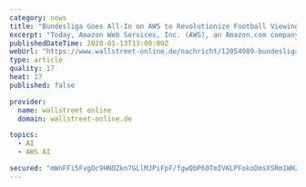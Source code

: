 ```yaml
---
category: news
title: "Bundesliga Goes All-In on AWS to Revolutionize Football Viewing Experience"
excerpt: "Today, Amazon Web Services, Inc. (AWS), an Amazon.com company (NASDAQ: AMZN), announced that Germany's Bundesliga has selected AWS as its official technology provider to deliver more in-depth ..."
publishedDateTime: 2020-01-13T13:00:00Z
webUrl: "https://www.wallstreet-online.de/nachricht/12054989-bundesliga-goes-all-in-on-aws-to-revolutionize-football-viewing-experience/all"
type: article
quality: 17
heat: 17
published: false

provider:
  name: wallstreet online
  domain: wallstreet-online.de

topics:
  - AI
  - AWS AI

secured: "mWnFFi5FvgOc9HNOZkn7GLlMJPiFpF/fgwQbP60TmIVKLPFokoDmsXSRm1WHZYXqgRE67uBFdABZTSOppbI8rnGuqt+mZtaofr7iVm+E6Fmrm1yLYa/eFbA7XNYNmy4Bh1U38aZI8NyBME/hGO7/tycEDcIWWsrIWhrGXpeMWgI+BDy5SAsIzfpGAUvepv2XXjiC4Qtf4YOde/9rg+MdZ+7ftNUirqrTuFmcVYOybd9e/u465zWW/qR0Ma4y3q+53jhqqYXoH+HZSgGnEDvTGsmpoB9Z15LGVeL3OkrFpBIkjqP4HX0wKUug81MrUKeG;Ff2J0nQ1KGBtk5k0JbifoQ=="
---
```



